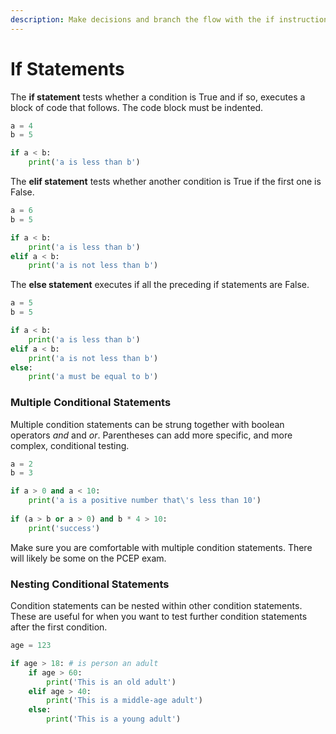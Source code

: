 ```yaml
---
description: Make decisions and branch the flow with the if instruction
---
```


# If Statements

The **if statement** tests whether a condition is True and if so, executes a block of code that follows. The code block must be indented.

```python
a = 4
b = 5

if a < b:
    print('a is less than b')
```

The **elif statement** tests whether another condition is True if the first one is False.

```python
a = 6
b = 5

if a < b:
    print('a is less than b')
elif a < b:
    print('a is not less than b')
```

The **else statement** executes if all the preceding if statements are False.

```python
a = 5
b = 5

if a < b:
    print('a is less than b')
elif a < b:
    print('a is not less than b')
else:
    print('a must be equal to b')
```

### Multiple Conditional Statements

Multiple condition statements can be strung together with boolean operators _and_ and _or_. Parentheses can add more specific, and more complex, conditional testing.

```python
a = 2
b = 3

if a > 0 and a < 10:
    print('a is a positive number that\'s less than 10')
    
if (a > b or a > 0) and b * 4 > 10:
    print('success')
```

Make sure you are comfortable with multiple condition statements. There will likely be some on the PCEP exam.

### Nesting Conditional Statements

Condition statements can be nested within other condition statements. These are useful for when you want to test further condition statements after the first condition.

```python
age = 123

if age > 18: # is person an adult
    if age > 60:
        print('This is an old adult')
    elif age > 40:
        print('This is a middle-age adult')
    else:
        print('This is a young adult')
```
